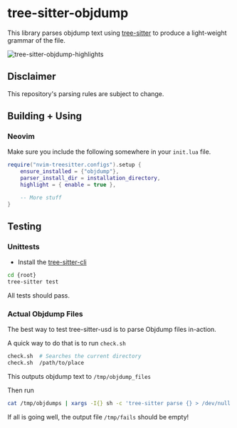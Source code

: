 # tree-sitter-objdump
This library parses objdump text using
[tree-sitter](https://tree-sitter.github.io/tree-sitter) to produce
a light-weight grammar of the file.


![tree-sitter-objdump-highlights](https://github.com/ColinKennedy/tree-sitter-objdump/assets/10103049/57ee586d-a021-483f-8dd5-1f090184fde6)


## Disclaimer
This repository's parsing rules are subject to change.


## Building + Using
### Neovim
Make sure you include the following somewhere in your `init.lua` file.

```lua
require("nvim-treesitter.configs").setup {
    ensure_installed = {"objdump"},
    parser_install_dir = installation_directory,
    highlight = { enable = true },

    -- More stuff
}
```


## Testing
### Unittests
- Install the [tree-sitter-cli](https://www.npmjs.com/package/tree-sitter-cli)
```sh
cd {root}
tree-sitter test
```

All tests should pass.


### Actual Objdump Files
The best way to test tree-sitter-usd is to parse Objdump files in-action.

A quick way to do that is to run `check.sh`


```sh
check.sh  # Searches the current directory
check.sh  /path/to/place
```

This outputs objdump text to `/tmp/objdump_files`

Then run

```sh
cat /tmp/objdumps | xargs -I{} sh -c 'tree-sitter parse {} > /dev/null || echo "{}"' > /tmp/fails
```

If all is going well, the output file `/tmp/fails` should be empty!
